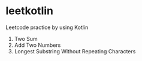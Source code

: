 # leetkotlin
Leetcode practice by using Kotlin

1. Two Sum
2. Add Two Numbers
3. Longest Substring Without Repeating Characters
